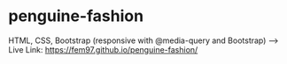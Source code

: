 # penguine-fashion
HTML, CSS, Bootstrap (responsive with @media-query and Bootstrap) 
--> Live Link: https://fem97.github.io/penguine-fashion/
